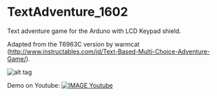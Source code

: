 # TextAdventure_1602
Text adventure game for the Arduno with LCD Keypad shield.

Adapted from the T6963C version by warmcat (http://www.instructables.com/id/Text-Based-Multi-Choice-Adventure-Game/).

![alt tag](https://dl.dropboxusercontent.com/s/hu8k4zb0bfld18p/TextAdventure_1602.jpg)


Demo on Youtube:
[![IMAGE Youtube](https://img.youtube.com/vi/4AB9z7Vc-Ic/0.jpg)](https://www.youtube.com/watch?v=4AB9z7Vc-Ic)

